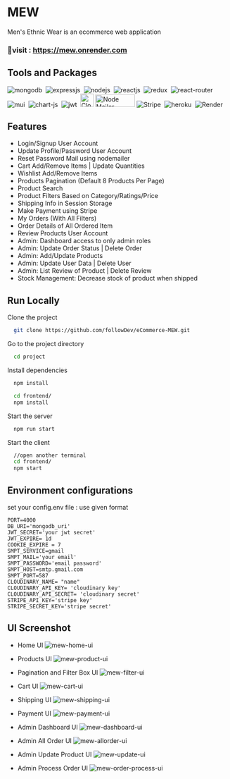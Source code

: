 # MEW 
Men's Ethnic Wear is an ecommerce web application
### 🚀visit : https://mew.onrender.com
## Tools and Packages
 ![mongodb](https://img.shields.io/badge/MongoDB-4EA94B?style=for-the-badge&logo=mongodb&logoColor=white)&nbsp;
![expressjs](https://img.shields.io/badge/Express.js-000000?style=for-the-badge&logo=express&logoColor=white)&nbsp;
![nodejs](https://img.shields.io/badge/Node.js-43853D?style=for-the-badge&logo=node.js&logoColor=white)&nbsp;
![reactjs](https://img.shields.io/badge/React-20232A?style=for-the-badge&logo=react&logoColor=61DAFB)&nbsp;
![redux](https://img.shields.io/badge/Redux-593D88?style=for-the-badge&logo=redux&logoColor=white)&nbsp;
![react-router](https://img.shields.io/badge/React_Router-CA4245?style=for-the-badge&logo=react-router&logoColor=white)&nbsp;
![mui](https://img.shields.io/badge/Material--UI-0081CB?style=for-the-badge&logo=material-ui&logoColor=white)&nbsp;
![chart-js](https://img.shields.io/badge/Chart.js-FF6384?style=for-the-badge&logo=chartdotjs&logoColor=white)&nbsp;
![jwt](	https://img.shields.io/badge/JWT-000000?style=for-the-badge&logo=JSON%20web%20tokens&logoColor=white)&nbsp;
<img src="https://logos-download.com/wp-content/uploads/2020/07/Cloudinary_Logo.png" height="30px" alt="Cloudinary">
<img src="https://velog.velcdn.com/images%2Fjch9537%2Fpost%2F7f031d06-1270-43ed-a097-f177caef37ba%2Fimage.png" height="28px" width="90px" alt="Node Mailer">
![Stripe](https://img.shields.io/badge/Stripe-626CD9?style=for-the-badge&logo=Stripe&logoColor=white)&nbsp;
![heroku](https://img.shields.io/badge/Heroku-430098?style=for-the-badge&logo=heroku&logoColor=white)&nbsp;
![Render](https://img.shields.io/badge/Render-%46E3B7.svg?style=for-the-badge&logo=render&logoColor=white)

## Features
- Login/Signup User Account
- Update Profile/Password User Account
- Reset Password Mail using nodemailer
- Cart Add/Remove Items | Update Quantities
- Wishlist Add/Remove Items
- Products Pagination (Default 8 Products Per Page)
- Product Search
- Product Filters Based on Category/Ratings/Price
- Shipping Info in Session Storage
- Make Payment using Stripe
- My Orders (With All Filters)
- Order Details of All Ordered Item
- Review Products User Account
- Admin: Dashboard access to only admin roles
- Admin: Update Order Status | Delete Order
- Admin: Add/Update Products
- Admin: Update User Data | Delete User
- Admin: List Review of Product | Delete Review
- Stock Management: Decrease stock of product when shipped

## Run Locally
Clone the project
```bash
  git clone https://github.com/followDev/eCommerce-MEW.git
```
Go to the project directory
```bash
  cd project
```
Install dependencies
```bash
  npm install
```
```bash
  cd frontend/
  npm install
```
Start the server 
```bash
  npm run start
```
Start the client 
```bash
  //open another terminal
  cd frontend/
  npm start
```

## Environment configurations
set your config.env file : use given format
```
PORT=4000
DB_URI='mongodb_uri'
JWT_SECRET='your jwt secret'
JWT_EXPIRE= 1d
COOKIE_EXPIRE = 7
SMPT_SERVICE=gmail
SMPT_MAIL='your email'
SMPT_PASSWORD='email password'
SMPT_HOST=smtp.gmail.com
SMPT_PORT=587
CLOUDINARY_NAME= "name"
CLOUDINARY_API_KEY= 'cloudinary key'
CLOUDINARY_API_SECRET= 'cloudinary secret'
STRIPE_API_KEY='stripe key'
STRIPE_SECRET_KEY='stripe secret'
```
## UI Screenshot
- Home UI
![mew-home-ui](https://user-images.githubusercontent.com/91982138/207134798-4220edcb-9861-445d-9598-88d9cd6d4ce1.PNG)

- Products UI
![mew-product-ui](https://user-images.githubusercontent.com/91982138/207134901-29e94576-54ea-4465-8649-096bcc8e28c4.PNG)

- Pagination and Filter Box UI 
![mew-filter-ui](https://user-images.githubusercontent.com/91982138/207134998-fb74c77e-d7e2-4d10-9f08-ff22cb3d750e.PNG)

- Cart UI
![mew-cart-ui](https://user-images.githubusercontent.com/91982138/207135222-c1e0832b-2ae9-4256-8491-cf2a37176fd5.PNG)

- Shipping UI
![mew-shipping-ui](https://user-images.githubusercontent.com/91982138/207136309-22b09817-561e-417c-8dad-8152b5979400.PNG)

- Payment UI
![mew-payment-ui](https://user-images.githubusercontent.com/91982138/207135291-e325a4a5-aaa2-4030-8a0d-1fa42a598771.PNG)

- Admin Dashboard UI 
![mew-dashboard-ui](https://user-images.githubusercontent.com/91982138/207135039-3e559185-01c0-450c-b3ec-631bdc36d72b.PNG)

- Admin All Order UI 
![mew-allorder-ui](https://user-images.githubusercontent.com/91982138/207136443-08c92fa6-1212-4693-b356-a7d5ef6390ab.PNG)

- Admin Update Product UI 
![mew-update-ui](https://user-images.githubusercontent.com/91982138/207136497-075a5d19-b9e4-41aa-9001-c4c9b1d5427d.PNG)

- Admin Process Order UI 
![mew-order-process-ui](https://user-images.githubusercontent.com/91982138/207136613-a651fa4f-f77f-48c3-bcd1-187162398782.PNG)
